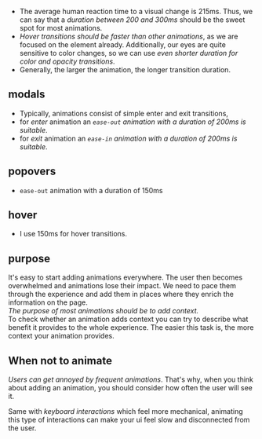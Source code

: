 - The average human reaction time to a visual change is 215ms. Thus, we can say that a *duration between 200 and 300ms* should be the sweet spot for most animations.
- *Hover transitions should be faster than other animations*, as we are focused on the element already. Additionally, our eyes are quite sensitive to color changes, so we can use *even shorter duration for color and opacity transitions*.
- Generally, the larger the animation, the longer transition duration.

## modals
- Typically, animations consist of simple enter and exit transitions, 
- for *enter* animation an *`ease-out` animation with a duration of 200ms is suitable*.
- for *exit* animation an *`ease-in` animation with a duration of 200ms is suitable*.

## popovers
- `ease-out` animation with a duration of 150ms

## hover
- I use 150ms for hover transitions.

## purpose
It's easy to start adding animations everywhere. The user then becomes overwhelmed and animations lose their impact. We need to pace them through the experience and add them in places where they enrich the information on the page.
   
*The purpose of most animations should be to add context.*
   
To check whether an animation adds context you can try to describe what benefit it provides to the whole experience. The easier this task is, the more context your animation provides.

## When not to animate
*Users can get annoyed by frequent animations*. That's why, when you think about adding an animation, you should consider how often the user will see it.

Same with *keyboard interactions* which feel more mechanical, animating this type of interactions can make your ui feel slow and disconnected from the user.
